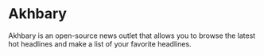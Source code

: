# Akhbary
Akhbary is an open-source news outlet that allows you to browse the latest hot headlines and make a list of your favorite headlines.
